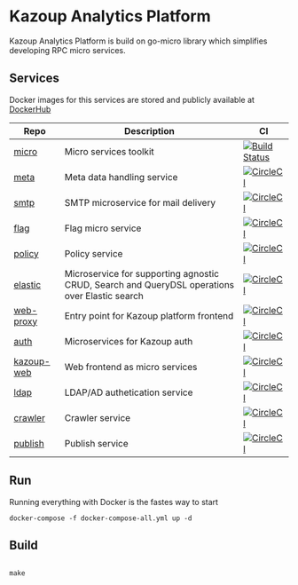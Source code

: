# Kazoup Analytics Platform 

Kazoup Analytics Platform is build on go-micro library which simplifies developing RPC micro services.

## Services

Docker images for this services are stored and publicly available at [DockerHub](https://hub.docker.com/u/kazoup/)

Repo | Description |   CI     
-----|------------ | -------- 
[micro](https://github.com/micro/micro) |Micro services toolkit | [![Build Status](https://travis-ci.org/micro/micro.svg?branch=master)](https://travis-ci.org/micro/micro) 
[meta](https://github.com/kazoup/meta) | Meta data handling service | [![CircleCI](https://circleci.com/gh/kazoup/meta.svg?style=svg)](https://circleci.com/gh/kazoup/meta)
[smtp](https://github.com/kazoup/smtp) | SMTP microservice for mail delivery | [![CircleCI](https://circleci.com/gh/kazoup/smtp.svg?style=svg)](https://circleci.com/gh/kazoup/smtp)
[flag](https://github.com/kazoup/flag) | Flag micro service | [![CircleCI](https://circleci.com/gh/kazoup/flag.svg?style=svg)](https://circleci.com/gh/kazoup/flag) 
[policy](https://github.com/kazoup/policy) | Policy service | [![CircleCI](https://circleci.com/gh/kazoup/policy.svg?style=svg&circle-token=1e5f2d34488ed3bad550549f76e6ec45eca6c50d)](https://circleci.com/gh/kazoup/policy)
[elastic](https://github.com/kazoup/elastic) | Microservice for supporting agnostic CRUD, Search and QueryDSL operations over Elastic search | [![CircleCI](https://circleci.com/gh/kazoup/elastic.svg?style=svg)](https://circleci.com/gh/kazoup/elastic)
[web-proxy](https://github.com/kazoup/web-proxy) | Entry point for Kazoup platform frontend | [![CircleCI](https://circleci.com/gh/kazoup/web-proxy.svg?style=svg&circle-token=1644b35cf078b8382f46748e39299d525ce15fc0)](https://circleci.com/gh/kazoup/web-proxy)
[auth](https://github.com/kazoup/auth) | Microservices for Kazoup auth | [![CircleCI](https://circleci.com/gh/kazoup/auth.svg?style=svg&circle-token=fb3082b3ae297e36628bbba40e69eb0a3d8fe247)](https://circleci.com/gh/kazoup/auth)
[kazoup-web](https://github.com/kazoup/kazoup-web) | Web frontend  as micro services | [![CircleCI](https://circleci.com/gh/kazoup/kazoup-web.svg?style=svg&circle-token=1084085b649711ccdac2e6355412dcd9fb259f64)](https://circleci.com/gh/kazoup/kazoup-web)
[ldap](https://github.com/kazoup/ldap) | LDAP/AD authetication service | [![CircleCI](https://circleci.com/gh/kazoup/ldap.svg?style=svg&circle-token=c5e2408d51b764c10b2736213c754339996feee1)](https://circleci.com/gh/kazoup/ldap)
[crawler](https://github.com/kazoup/crawler) | Crawler service | [![CircleCI](https://circleci.com/gh/kazoup/crawler.svg?style=svg&circle-token=642c934dc7fa61ed1b32ef4cc9a3c7218f6df459)](https://circleci.com/gh/kazoup/crawler)
[publish](https://github.com/kazoup/publish) | Publish service | [![CircleCI](https://circleci.com/gh/kazoup/publish.svg?style=svg)](https://circleci.com/gh/kazoup/publish) 

## Run

Running everything with Docker is the fastes way to start

```
docker-compose -f docker-compose-all.yml up -d

```

## Build


```

make 

```



